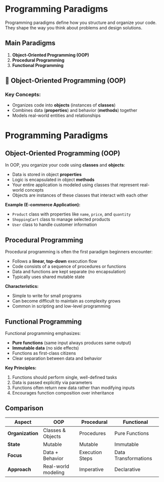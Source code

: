 # Programming Paradigms

Programming paradigms define how you structure and organize your code. They shape the way you think about problems and design solutions.

## Main Paradigms

1. **Object-Oriented Programming (OOP)**
2. **Procedural Programming**
3. **Functional Programming**

## 🧱 Object-Oriented Programming (OOP)

### Key Concepts:
- Organizes code into **objects** (instances of **classes**)
- Combines data (**properties**) and behavior (**methods**) together
- Models real-world entities and relationships

# Programming Paradigms

## Object-Oriented Programming (OOP)

In OOP, you organize your code using **classes** and **objects**:
- Data is stored in object **properties**
- Logic is encapsulated in object **methods**
- Your entire application is modeled using classes that represent real-world concepts
- Objects are instances of these classes that interact with each other

**Example (E-commerce Application):**
- `Product` class with properties like `name`, `price`, and `quantity`
- `ShoppingCart` class to manage selected products
- `User` class to handle customer information

## Procedural Programming

Procedural programming is often the first paradigm beginners encounter:
- Follows a **linear, top-down** execution flow
- Code consists of a sequence of procedures or functions
- Data and functions are kept separate (no encapsulation)
- Typically uses shared mutable state

**Characteristics:**
- Simple to write for small programs
- Can become difficult to maintain as complexity grows
- Common in scripting and low-level programming

## Functional Programming

Functional programming emphasizes:
- **Pure functions** (same input always produces same output)
- **Immutable data** (no side effects)
- Functions as first-class citizens
- Clear separation between data and behavior

**Key Principles:**
1. Functions should perform single, well-defined tasks
2. Data is passed explicitly via parameters
3. Functions often return new data rather than modifying inputs
4. Encourages function composition over inheritance

## Comparison

| Aspect          | OOP                     | Procedural              | Functional              |
|-----------------|-------------------------|-------------------------|-------------------------|
| **Organization**| Classes & Objects       | Procedures              | Pure Functions          |
| **State**       | Mutable                 | Mutable                 | Immutable               |
| **Focus**       | Data + Behavior         | Execution Steps         | Data Transformations    |
| **Approach**    | Real-world modeling     | Imperative              | Declarative             |
  



